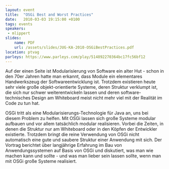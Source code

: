 ```yaml
---
layout: event
title:  "OSGi Best and Worst Practices"
date:   2010-03-03 19:15:00 +0100
tags: events
speakers:
 - mlippert
slides:
    name: PDF
    url: /assets/slides/JUG-KA-2010-OSGiBestPractices.pdf
location: ptvag
parleys: https://www.parleys.com/play/514892270364bc17fc56bf12
---
```


Auf der einen Seite ist Modularisierung von Software ein alter Hut - schon in den 70er Jahren hatte man erkannt, dass Module ein elementares Handwerkszeug der Softwareentwicklung ist. Trotzdem existieren heute sehr viele große objekt-orientierte Systeme, deren Struktur verklumpt ist, die sich nur schwer weiterentwickeln lassen und deren software-technisches Design am Whiteboard meist nicht mehr viel mit der Realität im Code zu tun hat.

OSGi tritt als eine Modularisierungs-Technologie für Java an, uns bei diesem Problem zu helfen. Mit OSGi lassen sich große Systeme modular aufbauen und vor allem tatsächlich modular realisieren. Vorbei die Zeiten, in denen die Struktur nur am Whiteboard oder in den Köpfen der Entwickler existierte. Trotzdem bringt die reine Verwendung von OSGi nicht automatisch eine gute und saubere Struktur einer Anwendung mit sich. Der Vortrag berichtet über langjährige Erfahrung im Bau von Anwendungssystemen auf Basis von OSGi und diskutiert, was man wie machen kann und sollte - und was man lieber sein lassen sollte, wenn man mit OSGi große Systeme realisiert.
